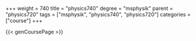 +++
weight = 740
title = "physics740"
degree = "msphysik"
parent = "physics720"
tags = ["msphysik", "physics740", "physics720"]
categories = ["course"]
+++

{{< genCoursePage >}}
